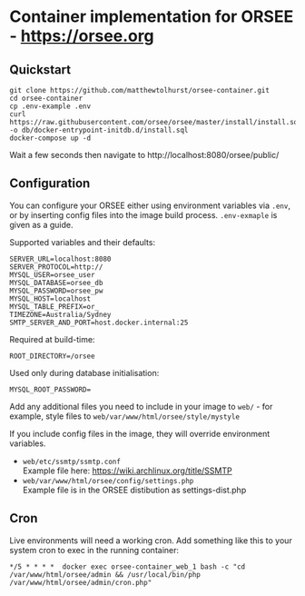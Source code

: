 # Container implementation for ORSEE - https://orsee.org

## Quickstart

    git clone https://github.com/matthewtolhurst/orsee-container.git
    cd orsee-container
    cp .env-example .env
    curl https://raw.githubusercontent.com/orsee/orsee/master/install/install.sql -o db/docker-entrypoint-initdb.d/install.sql
    docker-compose up -d

Wait a few seconds then navigate to http://localhost:8080/orsee/public/

## Configuration
You can configure your ORSEE either using environment variables via `.env`, or by inserting config files into the image build process. `.env-exmaple` is given as a guide.

Supported variables and their defaults:

    SERVER_URL=localhost:8080
    SERVER_PROTOCOL=http://
    MYSQL_USER=orsee_user
    MYSQL_DATABASE=orsee_db
    MYSQL_PASSWORD=orsee_pw
    MYSQL_HOST=localhost
    MYSQL_TABLE_PREFIX=or_
    TIMEZONE=Australia/Sydney
    SMTP_SERVER_AND_PORT=host.docker.internal:25

Required at build-time:

    ROOT_DIRECTORY=/orsee

Used only during database initialisation:  

    MYSQL_ROOT_PASSWORD=

Add any additional files you need to include in your image to `web/` - for example, style files to `web/var/www/html/orsee/style/mystyle`

If you include config files in the image, they will override environment variables.  
- `web/etc/ssmtp/ssmtp.conf`  
    Example file here: https://wiki.archlinux.org/title/SSMTP  
- `web/var/www/html/orsee/config/settings.php`  
    Example file is in the ORSEE distibution as settings-dist.php  

## Cron
Live environments will need a working cron. Add something like this to your system cron to exec in the running container:  

    */5 * * * *  docker exec orsee-container_web_1 bash -c "cd /var/www/html/orsee/admin && /usr/local/bin/php /var/www/html/orsee/admin/cron.php"